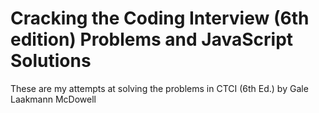 # Cracking the Coding Interview (6th edition) Problems and JavaScript Solutions

These are my attempts at solving the problems in CTCI (6th Ed.) by Gale Laakmann McDowell
